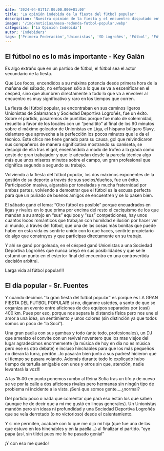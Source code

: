 ```yaml
---
date: '2024-04-01T17:00:00.000+01:00'
title: 'La opinión indebida de la fiesta del fútbol popular'
description: 'Nuestra opinión de la fiesta y el encuentro disputado entre Unionistas de Salamanca y la Sociedad Deportiva Logroñes. Primera federación grupo 1, jornada 30.'
imagen: '/img/noticias/mesa-redonda-futbol-popular.webp'
categorias: ['La Opinión Indebida']
autor: 'Indebiders'
tags: ['Primera Federación','Unionistas', 'SD Logroñés', 'Fútbol', 'Fútbol popular']
---
```


## El fútbol no es lo más importante - Key Galán

Es algo extraño que en un partido de fútbol, el fútbol sea el actor secundario de la fiesta.

Que Los focos, encendidos a su máxima potencia desde primera hora de la mañana del sábado, no enfoquen sólo a lo que se va a escenificar en el césped, sino que alumbren directamente a todo lo que va a envolver al encuentro es muy significativo y raro en los tiempos que corren.

La fiesta del fútbol popular, se encontraban en sus caminos ligeros Unionistas de Salamanca y Sociedad Deportiva Logroñés, fue un éxito. Sobre el partido, pasaremos de puntillas porque fue malo de solemnidad, resuelto a favor de los locales con un “penaltito” al final de los 90 minutos sobre el máximo goleador de Unionistas en Liga, el hispano búlgaro Slavy, delantero que aprovecha a la perfección los pocos minutos que le da el técnico. Este chico me tiene ganado para su causa, gol que reivindicaron sus compañeros de manera significativa mostrando su camiseta, se despojó de ella tras el gol, enseñándola a modo de trofeo a la grada como gesto de gran trabajador y que le adeudan desde la parcela técnica algo más que unos miseros minutos sobre el campo, un gran profesional que dignifica segundo a segundo su trabajo.

Volviendo a la fiesta del fútbol popular, los dos máximos exponentes de la gestión de su deporte a través de sus socios/dueños, fue un éxito. Participación masiva, algarabía por toneladas y mucha fraternidad por ambas partes, volviendo a demostrar que el fútbol es la excusa perfecta para que un puñado de buenos  amigos se encuentren y se lo pasen bien.

El sábado ganó el lema: “Otro fútbol es posible” porque encuadrados en ligas y rivales en lo que prima por encima del resto el caciquismo de los que mandan a su antojo  en “sus” equipos y “sus” competiciones, hay unos cuantos locos románticos que trabajan con humildad e ilusión por hacer ver al mundo, a través del fútbol, que una de las cosas más bonitas que puede haber en esta vida es sentirte unido con lo que haces, sentirte propietario de algo que construyes y que participas directamente en su trabajo.

Y ahí se ganó por  goleada, en el césped ganó Unionistas a una Sociedad Deportiva Logroñés que nunca creyó en sus posibilidades y que se le esfumó un punto en el estertor final del encuentro en una controvertida decisión arbitral.

Larga vida al fútbol popular!!!

## El día popular - Sr. Fuentes

Y cuando decimos “la gran fiesta del futbol popular” es porque es LA GRAN FIESTA DEL FUTBOL POPULAR! si no, díganme ustedes, a santo de que se organiza un evento entre aficiones de dos equipos separados por (casi) 400 km. Pues por eso, porque nos separa la distancia física pero nos une el amor a una idea, un sentimiento y unos colores (sin distinción ya que todos somos un poco de “la Soci”).

Una gran paella con sus gambas y todo (ante todo, profesionales), un DJ que amenizo el convite con un revival noventero que los mas viejos del lugar agradecimos enormemente (la música de hoy en día no es música pero ese es otro debate) e incluso hinchables para que los más pequeños no dieran la turra, perdón…lo pasarán bien junto a sus padres! hicieron que el tiempo se pasara volando. Además durante todo lo explicado hubo tiempo de tertulia amigable con unos y otros sin que, atención, nadie levantará la voz!!!

A las 15:00 en punto ponemos rumbo al Reina Sofia tras un tifo y de nuevo se ve por la calle a dos aficiones rivales pero hermanas sin ningún tipo de problema ni incidente a la vista. ¡Será que somos gente….¿normal?

Del partido poco o nada que comentar que para eso están los que saben (aunque he de decir que a mi me gustó en lineas generales). Un Unionistas mandón pero sin ideas ni profundidad y una Sociedad Deportiva Logroñés que se veía derrotado (o no victorioso) desde el calentamiento.

Y si me permiten, acabaré con lo que me dijo mi hija (que fue una de las que estuvo en los hinchables y en la paella…) al finalizar el partido. “oye papa (así, sin tilde) pues me lo he pasado genial”

¡Y con eso me quedo!
